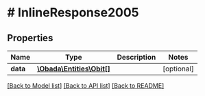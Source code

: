 # # InlineResponse2005

## Properties

Name | Type | Description | Notes
------------ | ------------- | ------------- | -------------
**data** | [**\Obada\Entities\Obit[]**](Obit.md) |  | [optional]

[[Back to Model list]](../../README.md#models) [[Back to API list]](../../README.md#endpoints) [[Back to README]](../../README.md)
